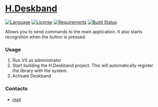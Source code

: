 # [H.Deskband](https://github.com/HavenDV/H.Deskband/) 

[![Language](https://img.shields.io/badge/language-C%23-blue.svg?style=flat-square)](https://github.com/HavenDV/H.Deskband/search?l=C%23&o=desc&s=&type=Code) 
[![License](https://img.shields.io/github/license/HavenDV/H.Deskband.svg?label=License&maxAge=86400)](LICENSE.md) 
[![Requirements](https://img.shields.io/badge/Requirements-.NET%20Standard%202.0-blue.svg)](https://github.com/dotnet/standard/blob/master/docs/versions/netstandard2.0.md)
[![Build Status](https://github.com/HavenDV/H.Deskband/workflows/.NET/badge.svg?branch=master)](https://github.com/HavenDV/H.Deskband/actions?query=workflow%3A%22.NET%22)

Allows you to send commands to the main application. It also starts recognition when the button is pressed.

### Usage

1. Run VS as administrator
2. Start building the H.Deskband project. This will automatically register the library with the system.
3. Activate Deskband

### Contacts
* [mail](mailto:havendv@gmail.com)
